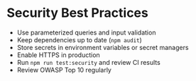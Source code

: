 # Security Best Practices

- Use parameterized queries and input validation
- Keep dependencies up to date (`npm audit`)
- Store secrets in environment variables or secret managers
- Enable HTTPS in production
- Run `npm run test:security` and review CI results
- Review OWASP Top 10 regularly 